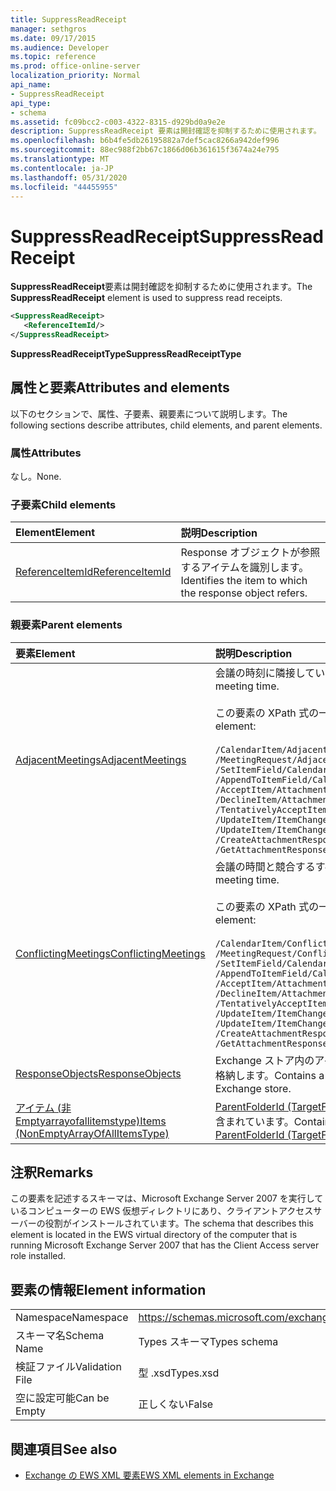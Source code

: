 ```yaml
---
title: SuppressReadReceipt
manager: sethgros
ms.date: 09/17/2015
ms.audience: Developer
ms.topic: reference
ms.prod: office-online-server
localization_priority: Normal
api_name:
- SuppressReadReceipt
api_type:
- schema
ms.assetid: fc09bcc2-c003-4322-8315-d929bd0a9e2e
description: SuppressReadReceipt 要素は開封確認を抑制するために使用されます。
ms.openlocfilehash: b6b4fe5db26195882a7def5cac8266a942def996
ms.sourcegitcommit: 88ec988f2bb67c1866d06b361615f3674a24e795
ms.translationtype: MT
ms.contentlocale: ja-JP
ms.lasthandoff: 05/31/2020
ms.locfileid: "44455955"
---
```

# <a name="suppressreadreceipt"></a><span data-ttu-id="bad39-103">SuppressReadReceipt</span><span class="sxs-lookup"><span data-stu-id="bad39-103">SuppressReadReceipt</span></span>

<span data-ttu-id="bad39-104">**SuppressReadReceipt**要素は開封確認を抑制するために使用されます。</span><span class="sxs-lookup"><span data-stu-id="bad39-104">The **SuppressReadReceipt** element is used to suppress read receipts.</span></span> 
  
```xml
<SuppressReadReceipt>
   <ReferenceItemId/>
</SuppressReadReceipt>
```

 <span data-ttu-id="bad39-105">**SuppressReadReceiptType**</span><span class="sxs-lookup"><span data-stu-id="bad39-105">**SuppressReadReceiptType**</span></span>
## <a name="attributes-and-elements"></a><span data-ttu-id="bad39-106">属性と要素</span><span class="sxs-lookup"><span data-stu-id="bad39-106">Attributes and elements</span></span>

<span data-ttu-id="bad39-107">以下のセクションで、属性、子要素、親要素について説明します。</span><span class="sxs-lookup"><span data-stu-id="bad39-107">The following sections describe attributes, child elements, and parent elements.</span></span>
  
### <a name="attributes"></a><span data-ttu-id="bad39-108">属性</span><span class="sxs-lookup"><span data-stu-id="bad39-108">Attributes</span></span>

<span data-ttu-id="bad39-109">なし。</span><span class="sxs-lookup"><span data-stu-id="bad39-109">None.</span></span>
  
### <a name="child-elements"></a><span data-ttu-id="bad39-110">子要素</span><span class="sxs-lookup"><span data-stu-id="bad39-110">Child elements</span></span>

|<span data-ttu-id="bad39-111">**Element**</span><span class="sxs-lookup"><span data-stu-id="bad39-111">**Element**</span></span>|<span data-ttu-id="bad39-112">**説明**</span><span class="sxs-lookup"><span data-stu-id="bad39-112">**Description**</span></span>|
|:-----|:-----|
|[<span data-ttu-id="bad39-113">ReferenceItemId</span><span class="sxs-lookup"><span data-stu-id="bad39-113">ReferenceItemId</span></span>](referenceitemid.md) <br/> |<span data-ttu-id="bad39-114">Response オブジェクトが参照するアイテムを識別します。</span><span class="sxs-lookup"><span data-stu-id="bad39-114">Identifies the item to which the response object refers.</span></span>  <br/> |
   
### <a name="parent-elements"></a><span data-ttu-id="bad39-115">親要素</span><span class="sxs-lookup"><span data-stu-id="bad39-115">Parent elements</span></span>

|<span data-ttu-id="bad39-116">**要素**</span><span class="sxs-lookup"><span data-stu-id="bad39-116">**Element**</span></span>|<span data-ttu-id="bad39-117">**説明**</span><span class="sxs-lookup"><span data-stu-id="bad39-117">**Description**</span></span>|
|:-----|:-----|
|[<span data-ttu-id="bad39-118">AdjacentMeetings</span><span class="sxs-lookup"><span data-stu-id="bad39-118">AdjacentMeetings</span></span>](adjacentmeetings.md) <br/> | <span data-ttu-id="bad39-119">会議の時刻に隣接しているすべてのアイテムを表します。</span><span class="sxs-lookup"><span data-stu-id="bad39-119">Describes all items that are adjacent to a meeting time.</span></span>  <br/><br/>  <span data-ttu-id="bad39-120">この要素の XPath 式の一部を次に示します。</span><span class="sxs-lookup"><span data-stu-id="bad39-120">The following are some of the XPath expressions to this element:</span></span><br/>  <br/>  `/CalendarItem/AdjacentMeetings` <br/>  `/MeetingRequest/AdjacentMeetings` <br/>  `/SetItemField/CalendarItem/AdjacentMeetings` <br/>  `/AppendToItemField/CalendarItem/AdjacentMeetings` <br/>  `/AcceptItem/Attachments/ItemAttachment/CalendarItem/AdjacentMeetings` <br/>  `/DeclineItem/Attachments/ItemAttachment/CalendarItem/AdjacentMeetings` <br/>  `/TentativelyAcceptItem/Attachments/ItemAttachment/CalendarItem/AdjacentMeetings` <br/>  `/UpdateItem/ItemChanges/ItemChange/Updates/SetItemField/CalendarItem/AdjacentMeetings` <br/>  `/UpdateItem/ItemChanges/ItemChange/Updates/AppendToItemField/CalendarItem/AdjacentMeetings` <br/>  `/CreateAttachmentResponseMessage/Attachments/ItemAttachment/CalendarItem/AdjacentMeetings` <br/>  `/GetAttachmentResponseMessage/Attachments/ItemAttachment/CalendarItem/AdjacentMeetings` <br/> |
|[<span data-ttu-id="bad39-121">ConflictingMeetings</span><span class="sxs-lookup"><span data-stu-id="bad39-121">ConflictingMeetings</span></span>](conflictingmeetings.md) <br/> | <span data-ttu-id="bad39-122">会議の時間と競合するすべてのアイテムについて説明します。</span><span class="sxs-lookup"><span data-stu-id="bad39-122">Describes all items that conflict with a meeting time.</span></span> <br/> <br/>  <span data-ttu-id="bad39-123">この要素の XPath 式の一部を次に示します。</span><span class="sxs-lookup"><span data-stu-id="bad39-123">The following are some of the XPath expressions to this element:</span></span> <br/> <br/>  `/CalendarItem/ConflictingMeetings` <br/>  `/MeetingRequest/ConflictingMeetings` <br/>  `/SetItemField/CalendarItem/ConflictingMeetings` <br/>  `/AppendToItemField/CalendarItem/ConflictingMeetings` <br/>  `/AcceptItem/Attachments/ItemAttachment/CalendarItem/ConflictingMeetings` <br/>  `/DeclineItem/Attachments/ItemAttachment/CalendarItem/ConflictingMeetings` <br/>  `/TentativelyAcceptItem/Attachments/ItemAttachment/CalendarItem/ConflictingMeetings` <br/>  `/UpdateItem/ItemChanges/ItemChange/Updates/SetItemField/CalendarItem/ConflictingMeetings` <br/>  `/UpdateItem/ItemChanges/ItemChange/Updates/AppendToItemField/CalendarItem/ConflictingMeetings` <br/>  `/CreateAttachmentResponseMessage/Attachments/ItemAttachment/CalendarItem/ConflictingMeetings` <br/>  `/GetAttachmentResponseMessage/Attachments/ItemAttachment/CalendarItem/ConflictingMeetings` <br/> |
|[<span data-ttu-id="bad39-124">ResponseObjects</span><span class="sxs-lookup"><span data-stu-id="bad39-124">ResponseObjects</span></span>](responseobjects.md) <br/> |<span data-ttu-id="bad39-125">Exchange ストア内のアイテムに関連付けられているすべての response オブジェクトのコレクションを格納します。</span><span class="sxs-lookup"><span data-stu-id="bad39-125">Contains a collection of all the response objects that are associated with an item in the Exchange store.</span></span>  <br/> |
|[<span data-ttu-id="bad39-126">アイテム (非 Emptyarrayofallitemstype)</span><span class="sxs-lookup"><span data-stu-id="bad39-126">Items (NonEmptyArrayOfAllItemsType)</span></span>](items-nonemptyarrayofallitemstype.md) <br/> |<span data-ttu-id="bad39-127">[ParentFolderId (TargetFolderIdType)](parentfolderid-targetfolderidtype.md)要素によって識別されるフォルダー内に作成するアイテムの配列が含まれています。</span><span class="sxs-lookup"><span data-stu-id="bad39-127">Contains an array of items to create in the folder that is identified by the [ParentFolderId (TargetFolderIdType)](parentfolderid-targetfolderidtype.md) element.</span></span>  <br/> |
   
## <a name="remarks"></a><span data-ttu-id="bad39-128">注釈</span><span class="sxs-lookup"><span data-stu-id="bad39-128">Remarks</span></span>

<span data-ttu-id="bad39-129">この要素を記述するスキーマは、Microsoft Exchange Server 2007 を実行しているコンピューターの EWS 仮想ディレクトリにあり、クライアントアクセスサーバーの役割がインストールされています。</span><span class="sxs-lookup"><span data-stu-id="bad39-129">The schema that describes this element is located in the EWS virtual directory of the computer that is running Microsoft Exchange Server 2007 that has the Client Access server role installed.</span></span>
  
## <a name="element-information"></a><span data-ttu-id="bad39-130">要素の情報</span><span class="sxs-lookup"><span data-stu-id="bad39-130">Element information</span></span>

|||
|:-----|:-----|
|<span data-ttu-id="bad39-131">Namespace</span><span class="sxs-lookup"><span data-stu-id="bad39-131">Namespace</span></span>  <br/> |https://schemas.microsoft.com/exchange/services/2006/types  <br/> |
|<span data-ttu-id="bad39-132">スキーマ名</span><span class="sxs-lookup"><span data-stu-id="bad39-132">Schema Name</span></span>  <br/> |<span data-ttu-id="bad39-133">Types スキーマ</span><span class="sxs-lookup"><span data-stu-id="bad39-133">Types schema</span></span>  <br/> |
|<span data-ttu-id="bad39-134">検証ファイル</span><span class="sxs-lookup"><span data-stu-id="bad39-134">Validation File</span></span>  <br/> |<span data-ttu-id="bad39-135">型 .xsd</span><span class="sxs-lookup"><span data-stu-id="bad39-135">Types.xsd</span></span>  <br/> |
|<span data-ttu-id="bad39-136">空に設定可能</span><span class="sxs-lookup"><span data-stu-id="bad39-136">Can be Empty</span></span>  <br/> |<span data-ttu-id="bad39-137">正しくない</span><span class="sxs-lookup"><span data-stu-id="bad39-137">False</span></span>  <br/> |
   
## <a name="see-also"></a><span data-ttu-id="bad39-138">関連項目</span><span class="sxs-lookup"><span data-stu-id="bad39-138">See also</span></span>

- [<span data-ttu-id="bad39-139">Exchange の EWS XML 要素</span><span class="sxs-lookup"><span data-stu-id="bad39-139">EWS XML elements in Exchange</span></span>](ews-xml-elements-in-exchange.md)

